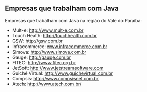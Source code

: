 Empresas que trabalham com Java
--

Empresas que trabalham com Java na região do Vale do Paraíba:

- Mult-e: http://www.mult-e.com.br
- Touch Health: http://touchhealth.com.br
- GSW: http://gsw.com.br
- Infracommerce:  www.infracommerce.com.br
- Simova:  http://www.simova.com.br 
- Gauge: http://gauge.com.br
- FITEC: http://www.fitec.org.br
- JetSoft: http://www.jetstreamsoftware.com
- Guichê Virtual: http://www.guichevirtual.com.br
- Compsis: http://www.compsisnet.com.br
- Atech: http://www.atech.com.br/
